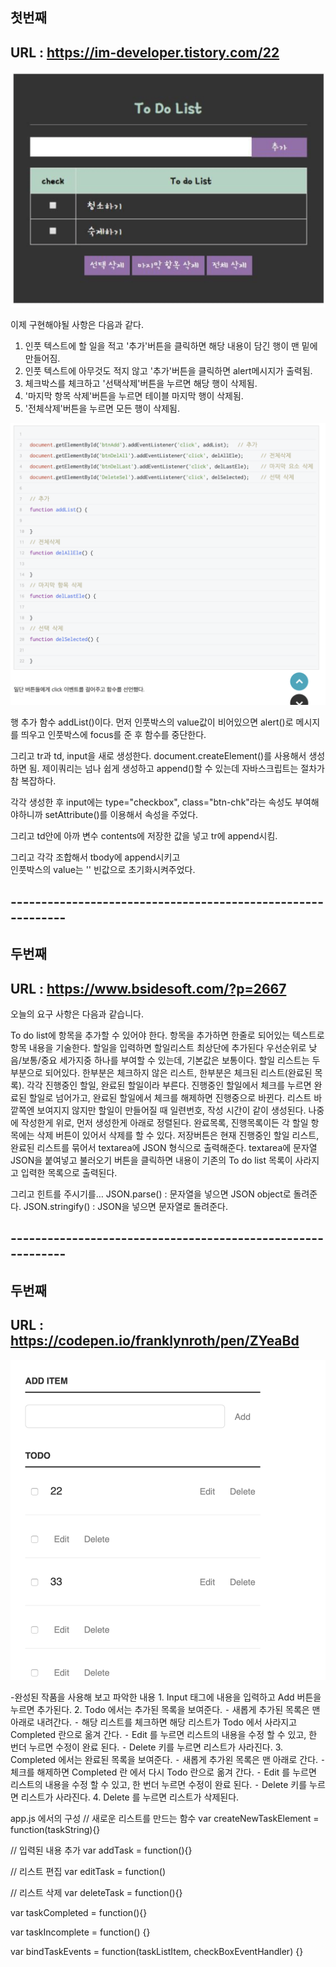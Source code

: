 ## 첫번째 
## URL : https://im-developer.tistory.com/22
![1-1](/ToDoList/image/1-1.png)


이제 구현해야될 사항은 다음과 같다.

1. 인풋 텍스트에 할 일을 적고 '추가'버튼을 클릭하면 해당 내용이 담긴 행이 맨 밑에 만들어짐.
2. 인풋 텍스트에 아무것도 적지 않고 '추가'버튼을 클릭하면 alert메시지가 출력됨.
3. 체크박스를 체크하고 '선택삭제'버튼을 누르면 해당 행이 삭제됨.
4. '마지막 항목 삭제'버튼을 누르면 테이블 마지막 행이 삭제됨.
5. '전체삭제'버튼을 누르면 모든 행이 삭제됨.  


![1-2](/ToDoList/image/1-2.png)

행 추가 함수 addList()이다.
먼저 인풋박스의 value값이 비어있으면 alert()로 메시지를 띄우고
인풋박스에 focus를 준 후 함수를 중단한다.

그리고 tr과 td, input을 새로 생성한다.
document.createElement()를 사용해서 생성하면 됨.
제이쿼리는 넘나 쉽게 생성하고 append()할 수 있는데
자바스크립트는 절차가 참 복잡하다.

각각 생성한 후 input에는 type="checkbox", class="btn-chk"라는 속성도 부여해야하니까
setAttribute()를 이용해서 속성을 주었다.

그리고 td안에 아까 변수 contents에 저장한 값을 넣고
tr에 append시킴.

그리고 각각 조합해서 tbody에 append시키고  
인풋박스의 value는 '' 빈값으로 초기화시켜주었다.

## ------------------------------------------------------------
## 두번째 
## URL : https://www.bsidesoft.com/?p=2667

오늘의 요구 사항은 다음과 같습니다.

To do list에 항목을 추가할 수 있어야 한다. 항목을 추가하면 한줄로 되어있는 텍스트로 항목 내용을 기술한다.
할일을 입력하면 할일리스트 최상단에 추가된다
우선순위로 낮음/보통/중요 세가지중 하나를 부여할 수 있는데, 기본값은 보통이다.
할일 리스트는 두 부분으로 되어있다. 한부분은 체크하지 않은 리스트, 한부분은 체크된 리스트(완료된 목록). 각각 진행중인 할일, 완료된 할일이라 부른다.
진행중인 할일에서 체크를 누르면 완료된 할일로 넘어가고, 완료된 할일에서 체크를 해제하면 진행중으로 바뀐다.
리스트 바깥쪽엔 보여지지 않지만 할일이 만들어질 때 일련번호, 작성 시간이 같이 생성된다. 나중에 작성한게 위로, 먼저 생성한게 아래로 정렬된다.
완료목록, 진행목록이든 각 할일 항목에는 삭제 버튼이 있어서 삭제를 할 수 있다.
저장버튼은 현재 진행중인 할일 리스트, 완료된 리스트를 묶어서 textarea에 JSON 형식으로 출력해준다.
textarea에 문자열 JSON을 붙여넣고 불러오기 버튼을 클릭하면 내용이 기존의 To do list 목록이 사라지고 입력한 목록으로 출력된다.

그리고 힌트를 주시기를…
JSON.parse() : 문자열을 넣으면 JSON object로 돌려준다.
JSON.stringify() : JSON을 넣으면 문자열로 돌려준다.


## ------------------------------------------------------------
## 두번째 
## URL : https://codepen.io/franklynroth/pen/ZYeaBd

![1-3](/ToDoList/image/1-3.png)

-완성된 작품을 사용해 보고 파악한 내용
	1.	Input 태그에 내용을 입력하고 Add 버튼을 누르면 추가된다.
	2.	Todo 에서는 추가된 목록을 보여준다.
	⁃	새롭게 추가된 목록은 맨 아래로 내려간다.
	⁃	해당 리스트를 체크하면 해당 리스트가 Todo 에서 사라지고 Completed 란으로 옮겨 간다.
	⁃	Edit 를 누르면 리스트의 내용을 수정 할 수 있고, 한 번더 누르면 수정이 완료 된다.
	⁃	Delete 키를 누르면 리스트가 사라진다.
	3.	Completed 에서는 완료된 목록을 보여준다.
	⁃	새롭게 추가왼 목록은 맨 아래로 간다.
	⁃	체크를 해제하면 Completed 란 에서  다시 Todo 란으로 옮겨 간다.
	⁃	Edit 를 누르면 리스트의 내용을 수정 할 수 있고, 한 번더 누르면 수정이 완료 된다.
	⁃	Delete 키를 누르면 리스트가 사라진다.
	4.	Delete 를 누르면 리스트가 삭제된다.


app.js 에서의 구성
// 새로운 리스트를 만드는 함수
var createNewTaskElement = function(taskString){}

// 입력된 내용 추가 
var addTask = function(){}

// 리스트 편집
var editTask = function()

// 리스트 삭제
var deleteTask = function(){}


var taskCompleted = function(){}


var taskIncomplete = function() {}


var bindTaskEvents = function(taskListItem, checkBoxEventHandler) {}

